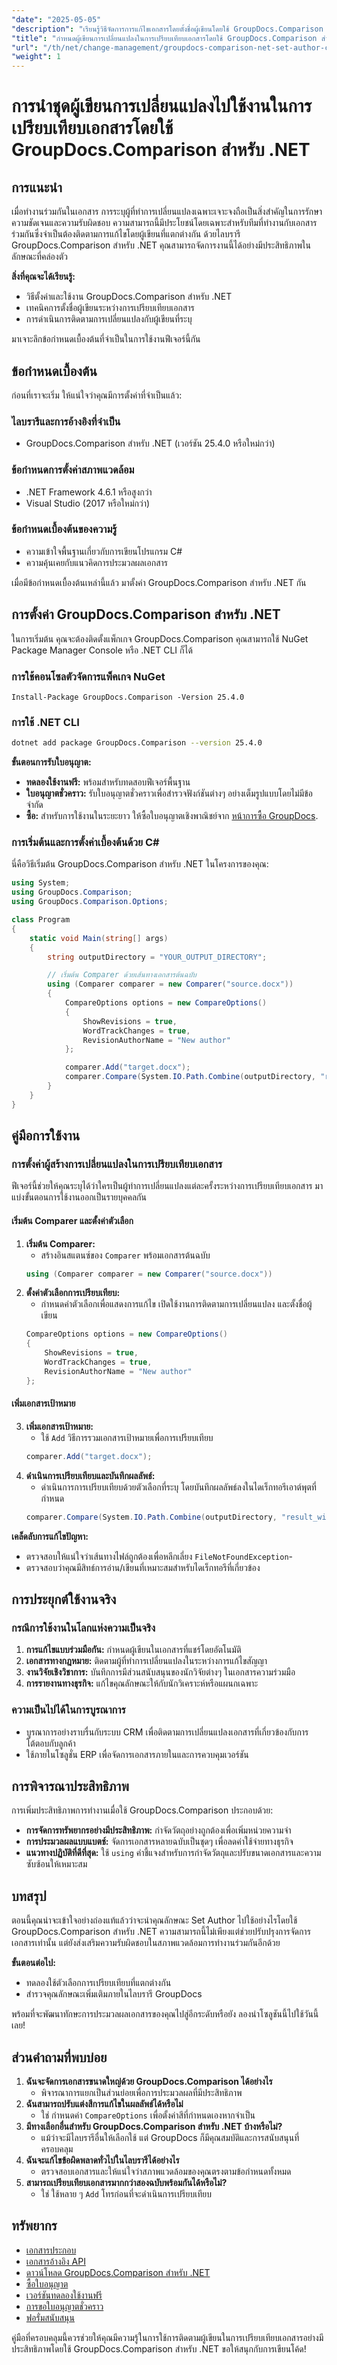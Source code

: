 ```yaml
---
"date": "2025-05-05"
"description": "เรียนรู้วิธีจัดการการแก้ไขเอกสารโดยตั้งชื่อผู้เขียนโดยใช้ GroupDocs.Comparison สำหรับ .NET ปรับปรุงการทำงานร่วมกันและความรับผิดชอบด้วยบทช่วยสอนโดยละเอียด"
"title": "กำหนดผู้เขียนการเปลี่ยนแปลงในการเปรียบเทียบเอกสารโดยใช้ GroupDocs.Comparison สำหรับ .NET"
"url": "/th/net/change-management/groupdocs-comparison-net-set-author-changes-document-comparison/"
"weight": 1
---
```


# การนำชุดผู้เขียนการเปลี่ยนแปลงไปใช้งานในการเปรียบเทียบเอกสารโดยใช้ GroupDocs.Comparison สำหรับ .NET

## การแนะนำ

เมื่อทำงานร่วมกันในเอกสาร การระบุผู้ที่ทำการเปลี่ยนแปลงเฉพาะเจาะจงถือเป็นสิ่งสำคัญในการรักษาความชัดเจนและความรับผิดชอบ ความสามารถนี้มีประโยชน์โดยเฉพาะสำหรับทีมที่ทำงานกับเอกสารร่วมกันซึ่งจำเป็นต้องติดตามการแก้ไขโดยผู้เขียนที่แตกต่างกัน ด้วยไลบรารี GroupDocs.Comparison สำหรับ .NET คุณสามารถจัดการงานนี้ได้อย่างมีประสิทธิภาพในลักษณะที่คล่องตัว

**สิ่งที่คุณจะได้เรียนรู้:**
- วิธีตั้งค่าและใช้งาน GroupDocs.Comparison สำหรับ .NET
- เทคนิคการตั้งชื่อผู้เขียนระหว่างการเปรียบเทียบเอกสาร
- การดำเนินการติดตามการเปลี่ยนแปลงกับผู้เขียนที่ระบุ

มาเจาะลึกข้อกำหนดเบื้องต้นที่จำเป็นในการใช้งานฟีเจอร์นี้กัน

## ข้อกำหนดเบื้องต้น

ก่อนที่เราจะเริ่ม ให้แน่ใจว่าคุณมีการตั้งค่าที่จำเป็นแล้ว:

### ไลบรารีและการอ้างอิงที่จำเป็น
- GroupDocs.Comparison สำหรับ .NET (เวอร์ชัน 25.4.0 หรือใหม่กว่า)
  
### ข้อกำหนดการตั้งค่าสภาพแวดล้อม
- .NET Framework 4.6.1 หรือสูงกว่า
- Visual Studio (2017 หรือใหม่กว่า)

### ข้อกำหนดเบื้องต้นของความรู้
- ความเข้าใจพื้นฐานเกี่ยวกับการเขียนโปรแกรม C#
- ความคุ้นเคยกับแนวคิดการประมวลผลเอกสาร

เมื่อมีข้อกำหนดเบื้องต้นเหล่านี้แล้ว มาตั้งค่า GroupDocs.Comparison สำหรับ .NET กัน

## การตั้งค่า GroupDocs.Comparison สำหรับ .NET

ในการเริ่มต้น คุณจะต้องติดตั้งแพ็กเกจ GroupDocs.Comparison คุณสามารถใช้ NuGet Package Manager Console หรือ .NET CLI ก็ได้

### การใช้คอนโซลตัวจัดการแพ็คเกจ NuGet
```shell
Install-Package GroupDocs.Comparison -Version 25.4.0
```

### การใช้ .NET CLI
```bash
dotnet add package GroupDocs.Comparison --version 25.4.0
```

**ขั้นตอนการรับใบอนุญาต:**
- **ทดลองใช้งานฟรี:** พร้อมสำหรับทดสอบฟีเจอร์พื้นฐาน
- **ใบอนุญาตชั่วคราว:** รับใบอนุญาตชั่วคราวเพื่อสำรวจฟังก์ชันต่างๆ อย่างเต็มรูปแบบโดยไม่มีข้อจำกัด
- **ซื้อ:** สำหรับการใช้งานในระยะยาว ให้ซื้อใบอนุญาตเชิงพาณิชย์จาก [หน้าการซื้อ GroupDocs](https://purchase-groupdocs.com/buy).

### การเริ่มต้นและการตั้งค่าเบื้องต้นด้วย C#

นี่คือวิธีเริ่มต้น GroupDocs.Comparison สำหรับ .NET ในโครงการของคุณ:

```csharp
using System;
using GroupDocs.Comparison;
using GroupDocs.Comparison.Options;

class Program
{
    static void Main(string[] args)
    {
        string outputDirectory = "YOUR_OUTPUT_DIRECTORY";

        // เริ่มต้น Comparer ด้วยเส้นทางเอกสารต้นฉบับ
        using (Comparer comparer = new Comparer("source.docx"))
        {
            CompareOptions options = new CompareOptions()
            {
                ShowRevisions = true,
                WordTrackChanges = true,
                RevisionAuthorName = "New author"
            };

            comparer.Add("target.docx");
            comparer.Compare(System.IO.Path.Combine(outputDirectory, "result_with_new_author.docx"), options);
        }
    }
}
```

## คู่มือการใช้งาน

### การตั้งค่าผู้สร้างการเปลี่ยนแปลงในการเปรียบเทียบเอกสาร

ฟีเจอร์นี้ช่วยให้คุณระบุได้ว่าใครเป็นผู้ทำการเปลี่ยนแปลงแต่ละครั้งระหว่างการเปรียบเทียบเอกสาร มาแบ่งขั้นตอนการใช้งานออกเป็นรายบุคคลกัน

#### เริ่มต้น Comparer และตั้งค่าตัวเลือก
1. **เริ่มต้น Comparer:**
   - สร้างอินสแตนซ์ของ `Comparer` พร้อมเอกสารต้นฉบับ
   ```csharp
   using (Comparer comparer = new Comparer("source.docx"))
   ```
2. **ตั้งค่าตัวเลือกการเปรียบเทียบ:**
   - กำหนดค่าตัวเลือกเพื่อแสดงการแก้ไข เปิดใช้งานการติดตามการเปลี่ยนแปลง และตั้งชื่อผู้เขียน
   ```csharp
   CompareOptions options = new CompareOptions()
   {
       ShowRevisions = true,
       WordTrackChanges = true,
       RevisionAuthorName = "New author"
   };
   ```

#### เพิ่มเอกสารเป้าหมาย
3. **เพิ่มเอกสารเป้าหมาย:**
   - ใช้ `Add` วิธีการรวมเอกสารเป้าหมายเพื่อการเปรียบเทียบ
   ```csharp
   comparer.Add("target.docx");
   ```
4. **ดำเนินการเปรียบเทียบและบันทึกผลลัพธ์:**
   - ดำเนินการการเปรียบเทียบด้วยตัวเลือกที่ระบุ โดยบันทึกผลลัพธ์ลงในไดเร็กทอรีเอาต์พุตที่กำหนด
   ```csharp
   comparer.Compare(System.IO.Path.Combine(outputDirectory, "result_with_new_author.docx"), options);
   ```

**เคล็ดลับการแก้ไขปัญหา:**
- ตรวจสอบให้แน่ใจว่าเส้นทางไฟล์ถูกต้องเพื่อหลีกเลี่ยง `FileNotFoundException`-
- ตรวจสอบว่าคุณมีสิทธ์การอ่าน/เขียนที่เหมาะสมสำหรับไดเร็กทอรีที่เกี่ยวข้อง

## การประยุกต์ใช้งานจริง

### กรณีการใช้งานในโลกแห่งความเป็นจริง
1. **การแก้ไขแบบร่วมมือกัน:** กำหนดผู้เขียนในเอกสารที่แชร์โดยอัตโนมัติ
2. **เอกสารทางกฎหมาย:** ติดตามผู้ที่ทำการเปลี่ยนแปลงในระหว่างการแก้ไขสัญญา
3. **งานวิจัยเชิงวิชาการ:** บันทึกการมีส่วนสนับสนุนของนักวิจัยต่างๆ ในเอกสารความร่วมมือ
4. **การรายงานทางธุรกิจ:** แก้ไขคุณลักษณะให้กับนักวิเคราะห์หรือแผนกเฉพาะ

### ความเป็นไปได้ในการบูรณาการ
- บูรณาการอย่างราบรื่นกับระบบ CRM เพื่อติดตามการเปลี่ยนแปลงเอกสารที่เกี่ยวข้องกับการโต้ตอบกับลูกค้า
- ใช้ภายในโซลูชั่น ERP เพื่อจัดการเอกสารภายในและการควบคุมเวอร์ชัน

## การพิจารณาประสิทธิภาพ

การเพิ่มประสิทธิภาพการทำงานเมื่อใช้ GroupDocs.Comparison ประกอบด้วย:

- **การจัดการทรัพยากรอย่างมีประสิทธิภาพ:** กำจัดวัตถุอย่างถูกต้องเพื่อเพิ่มหน่วยความจำ
- **การประมวลผลแบบแบตช์:** จัดการเอกสารหลายฉบับเป็นชุดๆ เพื่อลดค่าใช้จ่ายทางธุรกิจ
- **แนวทางปฏิบัติที่ดีที่สุด:** ใช้ `using` คำชี้แจงสำหรับการกำจัดวัตถุและปรับขนาดเอกสารและความซับซ้อนให้เหมาะสม

## บทสรุป

ตอนนี้คุณน่าจะเข้าใจอย่างถ่องแท้แล้วว่าจะนำคุณลักษณะ Set Author ไปใช้อย่างไรโดยใช้ GroupDocs.Comparison สำหรับ .NET ความสามารถนี้ไม่เพียงแต่ช่วยปรับปรุงการจัดการเอกสารเท่านั้น แต่ยังส่งเสริมความรับผิดชอบในสภาพแวดล้อมการทำงานร่วมกันอีกด้วย

**ขั้นตอนต่อไป:**
- ทดลองใช้ตัวเลือกการเปรียบเทียบที่แตกต่างกัน
- สำรวจคุณลักษณะเพิ่มเติมภายในไลบรารี GroupDocs

พร้อมที่จะพัฒนาทักษะการประมวลผลเอกสารของคุณไปสู่อีกระดับหรือยัง ลองนำโซลูชันนี้ไปใช้วันนี้เลย!

## ส่วนคำถามที่พบบ่อย

1. **ฉันจะจัดการเอกสารขนาดใหญ่ด้วย GroupDocs.Comparison ได้อย่างไร**
   - พิจารณาการแยกเป็นส่วนย่อยเพื่อการประมวลผลที่มีประสิทธิภาพ
2. **ฉันสามารถปรับแต่งสีการแก้ไขในผลลัพธ์ได้หรือไม่**
   - ใช่ กำหนดค่า `CompareOptions` เพื่อตั้งค่าสีที่กำหนดเองหากจำเป็น
3. **มีทางเลือกอื่นสำหรับ GroupDocs.Comparison สำหรับ .NET บ้างหรือไม่?**
   - แม้ว่าจะมีไลบรารีอื่นให้เลือกใช้ แต่ GroupDocs ก็มีคุณสมบัติและการสนับสนุนที่ครอบคลุม
4. **ฉันจะแก้ไขข้อผิดพลาดทั่วไปในไลบรารีได้อย่างไร**
   - ตรวจสอบเอกสารและให้แน่ใจว่าสภาพแวดล้อมของคุณตรงตามข้อกำหนดทั้งหมด
5. **สามารถเปรียบเทียบเอกสารมากกว่าสองฉบับพร้อมกันได้หรือไม่?**
   - ใช่ ใช้หลาย ๆ `Add` โทรก่อนที่จะดำเนินการเปรียบเทียบ

## ทรัพยากร
- [เอกสารประกอบ](https://docs.groupdocs.com/comparison/net/)
- [เอกสารอ้างอิง API](https://reference.groupdocs.com/comparison/net/)
- [ดาวน์โหลด GroupDocs.Comparison สำหรับ .NET](https://releases.groupdocs.com/comparison/net/)
- [ซื้อใบอนุญาต](https://purchase.groupdocs.com/buy)
- [เวอร์ชันทดลองใช้งานฟรี](https://releases.groupdocs.com/comparison/net/)
- [การขอใบอนุญาตชั่วคราว](https://purchase.groupdocs.com/temporary-license/)
- [ฟอรั่มสนับสนุน](https://forum.groupdocs.com/c/comparison/)

คู่มือที่ครอบคลุมนี้ควรช่วยให้คุณมีความรู้ในการใช้การติดตามผู้เขียนในการเปรียบเทียบเอกสารอย่างมีประสิทธิภาพโดยใช้ GroupDocs.Comparison สำหรับ .NET ขอให้สนุกกับการเขียนโค้ด!